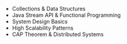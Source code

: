 - Collections & Data Structures
- Java Stream API & Functional Programming
- System Design Basics
- High Scalability Patterns
- CAP Theorem & Distributed Systems

